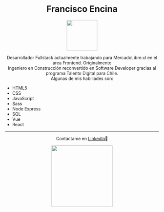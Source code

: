 <h1 align="center">Francisco Encina</h1>
<div id="header" align="center">
  <img src="https://media.giphy.com/media/M9gbBd9nbDrOTu1Mqx/giphy.gif" width="100"/>
</div>
<p align="center">
  Desarrollador Fullstack actualmente trabajando para MercadoLibre.cl en el área Frontend. Originalmente <br/>
  Ingeniero en Construcción reconvertido en Software Developer gracias al programa Talento Digital para Chile. <br/>
  Algunas de mis habiliades son:
</p>
<ul>
  <li>HTML5</li>
  <li>CSS</li>
  <li>JavaScript</li>
  <li>Sass</li>
  <li>Node Express</li>
  <li>SQL</li>
  <li>Vue</li>
  <li>React</li>
</ul>
<hr/>
<p align="center">Contáctame en <a href="https://www.linkedin.com/in/frencinap/">LinkedIn</a>🎯</p>
<div align="center">
  <img src="https://66.media.tumblr.com/tumblr_lzm11sChEe1rn95k2o1_500.gif" width="200"/>
</div>


<!--
**frencinap/frencinap** is a ✨ _special_ ✨ repository because its `README.md` (this file) appears on your GitHub profile.

Here are some ideas to get you started:

- 🔭 I’m currently working on ...
- 🌱 I’m currently learning ...
- 👯 I’m looking to collaborate on ...
- 🤔 I’m looking for help with ...
- 💬 Ask me about ...
- 📫 How to reach me: ...
- 😄 Pronouns: ...
- ⚡ Fun fact: ...
-->
